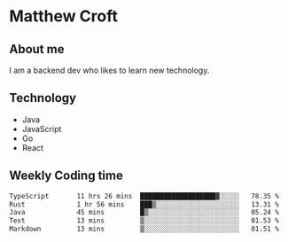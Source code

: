 # Matthew Croft

## About me
I am a backend dev who likes to learn new technology. 

## Technology
- Java
- JavaScript
- Go
- React

## Weekly Coding time
<!--START_SECTION:waka-->

```txt
TypeScript       11 hrs 26 mins  ███████████████████▓░░░░░   78.35 %
Rust             1 hr 56 mins    ███▒░░░░░░░░░░░░░░░░░░░░░   13.31 %
Java             45 mins         █▒░░░░░░░░░░░░░░░░░░░░░░░   05.24 %
Text             13 mins         ▒░░░░░░░░░░░░░░░░░░░░░░░░   01.53 %
Markdown         13 mins         ▒░░░░░░░░░░░░░░░░░░░░░░░░   01.51 %
```

<!--END_SECTION:waka-->
